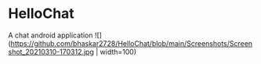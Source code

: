 # HelloChat
A chat android application
![](https://github.com/bhaskar2728/HelloChat/blob/main/Screenshots/Screenshot_20210310-170312.jpg | width=100)


